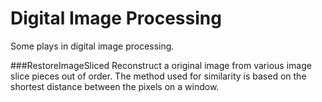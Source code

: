 Digital Image Processing
=========

Some plays in digital image processing.

###RestoreImageSliced
  Reconstruct a original image from various image slice pieces out of order. The method used for similarity is based on the shortest distance between the pixels on a window.

